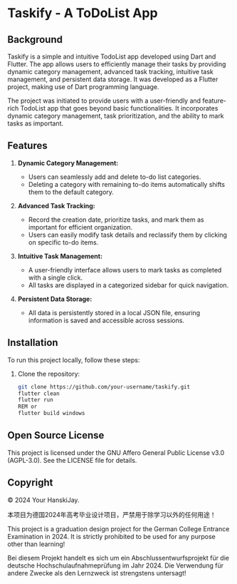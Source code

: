 # Taskify - A ToDoList App

## Background

Taskify is a simple and intuitive TodoList app developed using Dart and Flutter. The app allows users to efficiently manage their tasks by providing dynamic category management, advanced task tracking, intuitive task management, and persistent data storage. It was developed as a Flutter project, making use of Dart programming language.

The project was initiated to provide users with a user-friendly and feature-rich TodoList app that goes beyond basic functionalities. It incorporates dynamic category management, task prioritization, and the ability to mark tasks as important.

## Features

1. **Dynamic Category Management:**
   - Users can seamlessly add and delete to-do list categories.
   - Deleting a category with remaining to-do items automatically shifts them to the default category.

2. **Advanced Task Tracking:**
   - Record the creation date, prioritize tasks, and mark them as important for efficient organization.
   - Users can easily modify task details and reclassify them by clicking on specific to-do items.

3. **Intuitive Task Management:**
   - A user-friendly interface allows users to mark tasks as completed with a single click.
   - All tasks are displayed in a categorized sidebar for quick navigation.

4. **Persistent Data Storage:**
   - All data is persistently stored in a local JSON file, ensuring information is saved and accessible across sessions.

## Installation

To run this project locally, follow these steps:

1. Clone the repository:

   ```bash
   git clone https://github.com/your-username/taskify.git
   flutter clean
   flutter run
   REM or
   flutter build windows
   ```

## Open Source License

This project is licensed under the GNU Affero General Public License v3.0 (AGPL-3.0). See the LICENSE file for details.

## Copyright

© 2024 Your HanskiJay.

本项目为德国2024年高考毕业设计项目，严禁用于除学习以外的任何用途！

This project is a graduation design project for the German College Entrance Examination in 2024. It is strictly prohibited to be used for any purpose other than learning!

Bei diesem Projekt handelt es sich um ein Abschlussentwurfsprojekt für die deutsche Hochschulaufnahmeprüfung im Jahr 2024. Die Verwendung für andere Zwecke als den Lernzweck ist strengstens untersagt!
